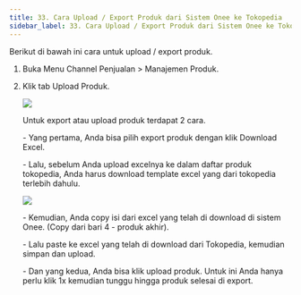 ```yaml
---
title: 33. Cara Upload / Export Produk dari Sistem Onee ke Tokopedia
sidebar_label: 33. Cara Upload / Export Produk dari Sistem Onee ke Tokopedia
---
```

B﻿erikut di bawah ini cara untuk upload / export produk.

1. B﻿uka Menu Channel Penjualan > Manajemen Produk.
2. K﻿lik tab Upload Produk.

   ![](/img/31.3-export-produk.png)

   U﻿ntuk export atau upload produk terdapat 2 cara. 

   \- Yang pertama, Anda bisa pilih export produk dengan klik Download Excel. 

   \-﻿ Lalu, sebelum Anda upload excelnya ke dalam daftar produk tokopedia, Anda harus download template excel yang dari tokopedia terlebih dahulu. 

   ![](/img/atur-produk-sekaligus-tokopedia.png)

   \-﻿ Kemudian, Anda copy isi dari excel yang telah di download di sistem Onee. (Copy dari bari 4 - produk akhir).

   \-﻿ Lalu paste ke excel yang telah di download dari Tokopedia, kemudian simpan dan upload. 

   \-﻿ D﻿an yang kedua, Anda bisa klik upload produk. Untuk ini Anda hanya perlu klik 1x kemudian tunggu hingga produk selesai di export.